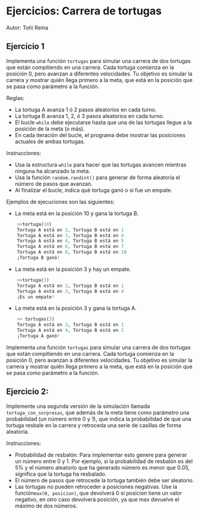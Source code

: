 # Ejercicios: Carrera de tortugas
Autor: Toñi Reina

## Ejercicio 1
Implementa una función ```tortugas``` para simular una carrera de dos tortugas que están compitiendo en una carrera. Cada tortuga comienza en la posición 0, pero avanzan a diferentes velocidades. Tu objetivo es simular la carrera y mostrar quién llega primero a la meta, que está en la posición que se pasa como parámetro a la función.

Reglas:

- La tortuga A avanza 1 ó 2 pasos aleatorios en cada turno.
- La tortuga B avanza 1, 2, ó 3 pasos aleatorios en cada turno.
- El bucle `while` debe ejecutarse hasta que una de las tortugas llegue a la posición de la meta (o más).
- En cada iteración del bucle, el programa debe mostrar las posiciones actuales de ambas tortugas.

Instrucciones:

- Usa la estructura `while` para hacer que las tortugas avancen mientras ninguna ha alcanzado la meta.
- Usa la función `random.randint()` para generar de forma aleatoria el número de pasos que avanzan.
- Al finalizar el bucle, indica qué tortuga ganó o si fue un empate.

Ejemplos de ejecuciones son las siguientes:

- La meta está en la posición 10 y gana la tortuga B.
```python
    >>tortuga(10)
    Tortuga A está en 2, Tortuga B está en 1
    Tortuga A está en 3, Tortuga B está en 4
    Tortuga A está en 4, Tortuga B está en 5
    Tortuga A está en 6, Tortuga B está en 7
    Tortuga A está en 8, Tortuga B está en 10
    ¡Tortuga B ganó!
```
- La meta está en la posición 3 y hay un empate.
```python
    >>tortuga(3)
    Tortuga A está en 2, Tortuga B está en 1
    Tortuga A está en 3, Tortuga B está en 4
    ¡Es un empate!
```
 - La meta está en la posición 3 y gana la tortuga A.
```python
    >> tortugas(3)
    Tortuga A está en 2, Tortuga B está en 1
    Tortuga A está en 4, Tortuga B está en 2
    ¡Tortuga A ganó!
```

Implementa una función ```tortugas``` para simular una carrera de dos tortugas que están compitiendo en una carrera. Cada tortuga comienza en la posición 0, pero avanzan a diferentes velocidades. Tu objetivo es simular la carrera y mostrar quién llega primero a la meta, que está en la posición que se pasa como parámetro a la función.


## Ejercicio 2: 

Implemente una segunda versión de la simulación llamada `tortuga_con_sorpresas`, que además de la meta tiene como parámetro una probabilidad (un número entre 0 y 1), que indica la probabilidad de que una tortuga resbale en la carrera y retroceda una serie de casillas de forma aleatoria.

Instrucciones:

- Probabilidad de resbalón:  Para implementar esto genere para generar un número entre 0 y 1. Por ejemplo, si la probabilidad de resbalón es del 5% y el número aleatorio que ha generado número es menor que 0.05, significa que la tortuga ha resbalado.
- El número de pasos que retrocede la tortuga también debe ser aleatorio.
- Las tortugas no pueden retroceder a posiciones negativas. Use la función`max(0, posicion)`, que devolverá 0 si posicion tiene un valor negativo, en otro caso devolverá posición, ya que max devuelve el máximo de dos números.
